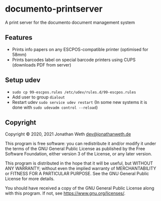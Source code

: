 # documento-printserver
A print server for the documento document management system

## Features
- Prints info papers on any ESCPOS-compatible printer (optimised for 58mm)
- Prints barcodes label on special barcode printers using CUPS (downloads PDF from server)


## Setup udev

- `sudo cp 99-escpos.rules /etc/udev/rules.d/99-escpos.rules`
- Add user to group `dialout`
- Restart udev `sudo service udev restart` (In some new systems it is done with `sudo udevadm control --reload`)


## Copyright

Copyright © 2020, 2021 Jonathan Weth <dev@jonathanweth.de>

This program is free software: you can redistribute it and/or modify
it under the terms of the GNU General Public License as published by
the Free Software Foundation, either version 3 of the License, or
any later version.

This program is distributed in the hope that it will be useful,
but WITHOUT ANY WARRANTY; without even the implied warranty of
MERCHANTABILITY or FITNESS FOR A PARTICULAR PURPOSE.  See the
GNU General Public License for more details.

You should have received a copy of the GNU General Public License
along with this program.  If not, see <https://www.gnu.org/licenses/>.
